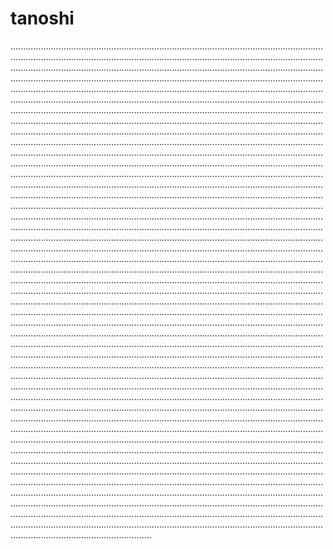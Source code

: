 # tanoshi
................................................................................................................................................................................................................................................................................................................................................................................................................................................................................................................................................................................................................................................................................................................................................................................................................................................................................................................................................................................................................................................................................................................................................................................................................................................................................................................................................................................................................................................................................................................................................................................................................................................................................................................................................................................................................................................................................................................................................................................................................................................................................................................................................................................................................................................................................................................................................................................................................................................................................................................................................................................................................................................................................................................................................................................................................................................................................................................................................................................................................................................................................................................................................................................................................................................................................................................................................................................................................................................................................................................................................................................................................................................................................................................................................................................................................................................................................................................................................................................................................................................................................................................................................................................................................................................................................................................................................................................................................................................................................................................................................................................................................................................................................................................................................................................................................................................................................................................................................................................................................................................................................................................................................................................................................................................................................................................................................................................................................................................................................................................................................................................................................................................................................................................................................................................................................................................................................................................................................................................................